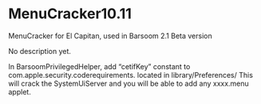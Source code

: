 # MenuCracker10.11
MenuCracker for El Capitan, used in Barsoom 2.1 Beta version

No description yet.

In BarsoomPrivilegedHelper, add “cetifKey” constant to com.apple.security.coderequirements. located in library/Preferences/
This will crack the SystemUiServer and you will be able to add any xxxx.menu applet.
